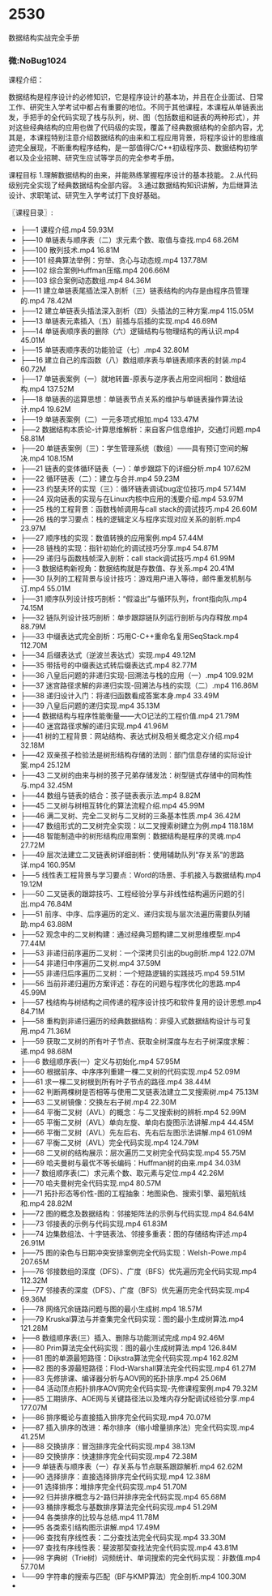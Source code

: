 # 2530
数据结构实战完全手册
### 微:NoBug1024 


课程介绍：

数据结构是程序设计的必修知识，它是程序设计的基本功，并且在企业面试、日常工作、研究生入学考试中都占有重要的地位。不同于其他课程，本课程从单链表出发，手把手的全代码实现了栈与队列，树、图（包括数组和链表的两种形式），并对这些经典结构的应用也做了代码级的实现，覆盖了经典数据结构的全部内容，尤其是，本课程特别注意介绍数据结构的由来和工程应用背景，将程序设计的思维痕迹完全展现，不断重构程序结构，是一部值得C/C++初级程序员、数据结构初学者以及企业招聘、研究生应试等学员的完全参考手册。

课程目标 
1.理解数据结构的由来，并能熟练掌握程序设计的基本技能。
2.从代码级别完全实现了经典数据结构全部内容。
3.通过数据结构知识讲解，为后继算法设计、求职笔试、研究生入学考试打下良好基础。

〖课程目录〗:

- ├──1 课程介绍.mp4  59.93M
- ├──10 单链表与顺序表（二）求元素个数、取值与查找.mp4  68.26M
- ├──100 散列技术.mp4  16.81M
- ├──101 经典算法举例：穷举、贪心与动态规.mp4  137.78M
- ├──102 综合案例Huffman压缩.mp4  206.66M
- ├──103 综合案例动态数组.mp4  84.36M
- ├──11 建立单链表尾插法深入剖析（三）链表结构的内存是由程序员管理的.mp4  78.42M
- ├──12 建立单链表头插法深入剖析（四）头插法的三种方案.mp4  115.05M
- ├──13 单链表元素插入（五）前插与后插的实现.mp4  46.69M
- ├──14 单链表顺序表的删除（六）逻辑结构与物理结构的再认识.mp4  45.01M
- ├──15 单链表顺序表的功能验证（七）.mp4  32.80M
- ├──16 建立自己的库函数（八）数组顺序表与单链表顺序表的封装.mp4  60.72M
- ├──17 单链表案例（一）就地转置-原表与逆序表占用空间相同：数组结构.mp4  137.52M
- ├──18 单链表的运算思想：单链表节点关系的维护与单链表操作算法设计.mp4  19.62M
- ├──19 单链表案例（二）一元多项式相加.mp4  133.47M
- ├──2 数据结构本质论-计算思维解析：来自客户信息维护，交通灯问题.mp4  58.81M
- ├──20 单链表案例（三）：学生管理系统（数组）——具有预订空间的解决.mp4  108.15M
- ├──21 链表的变体循环链表（一）：单步跟踪下的详细分析.mp4  107.62M
- ├──22 循环链表（二）：建立与合并.mp4  59.23M
- ├──23 约瑟夫环的实现（三）：循环链表调试bug定位技巧.mp4  57.14M
- ├──24 双向链表的实现与在Linux内核中应用的浅要介绍.mp4  53.97M
- ├──25 栈的工程背景：函数栈帧调用与call stack的调试技巧.mp4  26.60M
- ├──26 栈的学习要点：栈的逻辑定义与程序实现对应关系的剖析.mp4  23.97M
- ├──27 顺序栈的实现：数值转换的应用案例.mp4  57.44M
- ├──28 链栈的实现：指针初始化的调试技巧分享.mp4  54.87M
- ├──29 递归与函数栈帧深入剖析：call stack调试技巧.mp4  61.99M
- ├──3 数据结构新视角：数据结构就是存数值、存关系.mp4  20.41M
- ├──30 队列的工程背景与设计技巧：游戏用户进入等待，邮件重发机制与订.mp4  55.01M
- ├──31 顺序队列设计技巧剖析：“假溢出”与循环队列，front指向队.mp4  74.15M
- ├──32 链队列设计技巧剖析：单步跟踪链队列运行剖析与内存释放.mp4  88.79M
- ├──33 中缀表达式完全剖析：巧用C-C++重命名复用SeqStack.mp4  112.70M
- ├──34 后缀表达式（逆波兰表达式）实现.mp4  49.12M
- ├──35 带括号的中缀表达式转后缀表达式.mp4  82.77M
- ├──36 八皇后问题的非递归实现-回溯法与栈的应用（一）.mp4  109.92M
- ├──37 迷宫路径求解的非递归实现-回溯法与栈的实现（二）.mp4  116.86M
- ├──38 递归设计入门：将递归函数看成答案本身.mp4  33.49M
- ├──39 八皇后问题的递归实现.mp4  35.13M
- ├──4 数据结构与程序性能衡量——大O记法的工程价值.mp4  21.79M
- ├──40 迷宫路径求解的递归实现.mp4  41.96M
- ├──41 树的工程背景：网站结构、表达式树及相关概念定义介绍.mp4  32.18M
- ├──42 双亲孩子检验法是树形结构存储的法则：部门信息存储的实际设计案.mp4  25.12M
- ├──43 二叉树的由来与树的孩子兄弟存储发法：树型链式存储中的同构性与.mp4  32.45M
- ├──44 数组与链表的结合：孩子链表表示法.mp4  8.82M
- ├──45 二叉树与树相互转化的算法流程介绍.mp4  45.99M
- ├──46 满二叉树、完全二叉树与二叉树的三条基本性质.mp4  36.42M
- ├──47 数组形式的二叉树完全实现：以二叉搜索树建立为例.mp4  118.18M
- ├──48 智能制造中的树形结构应用案例：数据结构是程序的灵魂.mp4  27.72M
- ├──49 层次法建立二叉链表树详细剖析：使用辅助队列“存关系”的思路详.mp4  160.95M
- ├──5 线性表工程背景与学习要点：Word的场景、手机接入与数据结构.mp4  19.12M
- ├──50 二叉链表的跟踪技巧、工程经验分享与非线性结构遍历问题的引出.mp4  76.84M
- ├──51 前序、中序、后序遍历的定义、递归实现与层次法遍历需要队列辅助.mp4  63.88M
- ├──52 观念中的二叉树构建：通过经典习题构建二叉树思维模型.mp4  77.44M
- ├──53 非递归前序遍历二叉树：一个深拷贝引出的bug剖析.mp4  122.07M
- ├──54 非递归中序遍历二叉树.mp4  37.59M
- ├──55 非递归后序遍历二叉树：一个短路逻辑的实践技巧.mp4  59.51M
- ├──56 当前非递归遍历方案评述：存在的问题与程序优化的思路.mp4  45.99M
- ├──57 栈结构与树结构之间传递的程序设计技巧和软件复用的设计思想.mp4  84.71M
- ├──58 重构到非递归遍历的经典数据结构：非侵入式数据结构设计与可复用.mp4  71.36M
- ├──59 获取二叉树的所有叶子节点、获取全树深度与左右子树深度求解：递.mp4  98.68M
- ├──6 数组顺序表(一）定义与初始化.mp4  57.95M
- ├──60 根据前序、中序序列重建一棵二叉树的代码实现.mp4  52.09M
- ├──61 求一棵二叉树根到所有叶子节点的路径.mp4  38.44M
- ├──62 判断两棵树是否相等与使用二叉链表法建立二叉搜索树.mp4  75.13M
- ├──63 二叉树镜像：交换左右子树.mp4  22.30M
- ├──64 平衡二叉树（AVL）的概念：与二叉搜索树的辨析.mp4  52.99M
- ├──65 平衡二叉树（AVL）单向左旋、单向右旋图示法讲解.mp4  44.45M
- ├──66 平衡二叉树（AVL）先左后右、先右后左图示法讲解.mp4  61.09M
- ├──67 平衡二叉树（AVL）完全代码实现.mp4  124.79M
- ├──68 二叉树的结构展示：层次遍历二叉树完全代码实现.mp4  55.75M
- ├──69 哈夫曼树与最优不等长编码：Huffman树的由来.mp4  34.03M
- ├──7 数组顺序表(二）求元素个数、取元素与定位.mp4  42.26M
- ├──70 哈夫曼树完全代码实现.mp4  80.57M
- ├──71 拓扑形态等价性-图的工程抽象：地图染色、搜索引擎、最短航线和.mp4  28.82M
- ├──72 图的概念及数据结构：邻接矩阵法的示例与代码实现.mp4  84.64M
- ├──73 邻接表的示例与代码实现.mp4  61.83M
- ├──74 边集数组法、十字链表法、邻接多重表：图的存储结构评述.mp4  26.91M
- ├──75 图的染色与日期冲突安排案例完全代码实现：Welsh-Powe.mp4  207.65M
- ├──76 邻接数组的深度（DFS）、广度（BFS）优先遍历完全代码实现.mp4  112.32M
- ├──77 邻接表的深度（DFS）、广度（BFS）优先遍历完全代码实现.mp4  69.36M
- ├──78 网络冗余链路问题与图的最小生成树.mp4  18.57M
- ├──79 Kruskal算法与并查集完全代码实现：图的最小生成树算法.mp4  121.28M
- ├──8 数组顺序表(三）插入、删除与功能测试完成.mp4  92.46M
- ├──80 Prim算法完全代码实现：图的最小生成树算法.mp4  126.84M
- ├──81 图的单源最短路径：Dijkstra算法完全代码实现.mp4  162.82M
- ├──82 图的多源最短路径：Flod-Warshall算法完全代码实现.mp4  61.27M
- ├──83 先修排课、编译器分析与AOV网的拓扑排序.mp4  25.06M
- ├──84 活动顶点拓扑排序AOV网完全代码实现-先修课程案例.mp4  79.32M
- ├──85 工期排序、AOE网与关键路径法以及堆内存分配调试经验分享.mp4  177.07M
- ├──86 排序概论与直接插入排序完全代码实现.mp4  70.07M
- ├──87 插入排序的改进：希尔排序（缩小增量排序法）完全代码实现.mp4  41.25M
- ├──88 交换排序：冒泡排序完全代码实现.mp4  38.13M
- ├──89 交换排序：快速排序完全代码实现.mp4  72.38M
- ├──9 单链表与顺序表（一）存关系与节点联系跟踪解析.mp4  62.62M
- ├──90 选择排序：直接选择排序完全代码实现.mp4  12.38M
- ├──91 选择排序：堆排序完全代码实现.mp4  51.70M
- ├──92 归并排序概念与2-路归并排序完全代码实现.mp4  65.68M
- ├──93 桶排序概念与基数排序算法完全代码实现.mp4  51.29M
- ├──94 各类排序的比较与总结.mp4  11.78M
- ├──95 各类索引结构图示讲解.mp4  17.49M
- ├──96 查找有序线性表：二分查找法完全代码实现.mp4  33.30M
- ├──97 查找有序线性表：斐波那契查找法完全代码实现.mp4  43.81M
- ├──98 字典树（Trie树）词频统计、单词搜索的完全代码实现：非数值.mp4  57.70M
- └──99 字符串的搜索与匹配（BF与KMP算法）完全剖析.mp4  100.30M
- 
